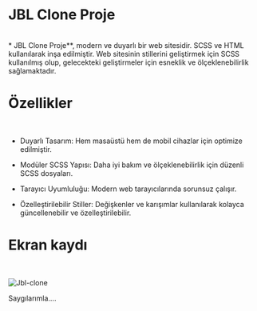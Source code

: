 
# JBL Clone Proje
<br>
* JBL Clone Proje**, modern ve duyarlı bir web sitesidir. SCSS ve HTML kullanılarak inşa edilmiştir.
Web sitesinin stillerini geliştirmek için SCSS kullanılmış olup, gelecekteki geliştirmeler için esneklik ve ölçeklenebilirlik sağlamaktadır.

# Özellikler
<br>

- Duyarlı Tasarım: Hem masaüstü hem de mobil cihazlar için optimize edilmiştir.

- Modüler SCSS Yapısı: Daha iyi bakım ve ölçeklenebilirlik için düzenli SCSS dosyaları.

- Tarayıcı Uyumluluğu: Modern web tarayıcılarında sorunsuz çalışır.

- Özelleştirilebilir Stiller: Değişkenler ve karışımlar kullanılarak kolayca güncellenebilir ve özelleştirilebilir.

# Ekran kaydı

<br>


![Jbl-clone](https://github.com/user-attachments/assets/9d112bb2-4de1-44d1-a137-f7e8a335e08e)



Saygılarımla....
